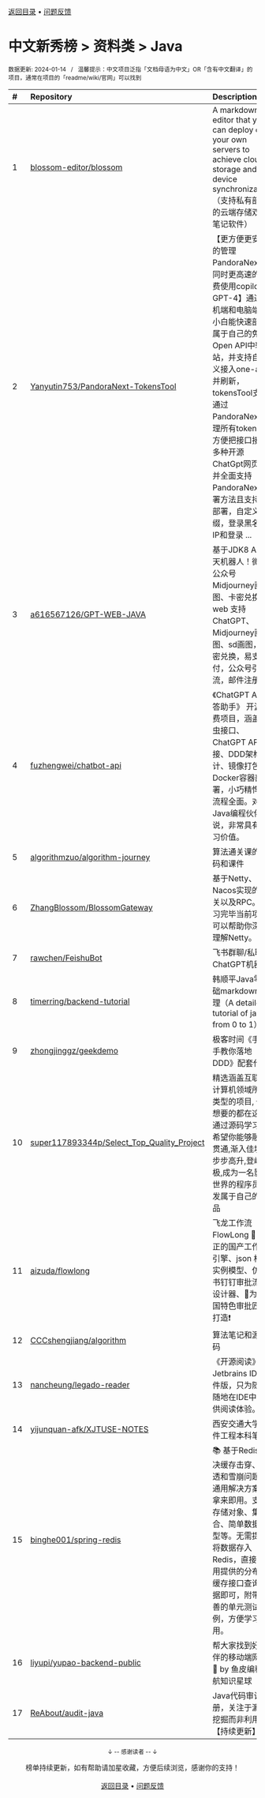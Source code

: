 <a href="https://gitee.com/GrowingGit/GitHub-Chinese-Top-Charts#github中文排行榜">返回目录</a> • <a href="/content/docs/feedback.md">问题反馈</a>

# 中文新秀榜 > 资料类 > Java
<sub>数据更新: 2024-01-14&nbsp;&nbsp;&nbsp;/&nbsp;&nbsp;&nbsp;温馨提示：中文项目泛指「文档母语为中文」OR「含有中文翻译」的项目，通常在项目的「readme/wiki/官网」可以找到</sub>

|#|Repository|Description|Stars|Updated|Created|
|:-|:-|:-|:-|:-|:-|
|1|[blossom-editor/blossom](https://github.com/blossom-editor/blossom)|A markdown editor that you can deploy on your own servers to achieve cloud storage and device synchronization（支持私有部署的云端存储双链笔记软件）|1424|2024-01-12|2023-08-07|
|2|[Yanyutin753/PandoraNext-TokensTool](https://github.com/Yanyutin753/PandoraNext-TokensTool)|【更方便更安全的管理PandoraNext，同时更高速的免费使用copilot的GPT-4】通过手机端和电脑端使小白能快速部署属于自己的免费Open API中转站，并支持自定义接入one-api并刷新，tokensTool支持通过PandoraNext管理所有token，方便把接口接入多种开源ChatGpt网页，并全面支持PandoraNext部署方法且支持热部署，自定义后缀，登录黑名单IP和登录 ...|986|2024-01-13|2023-11-17|
|3|[a616567126/GPT-WEB-JAVA](https://github.com/a616567126/GPT-WEB-JAVA)|基于JDK8 AI 聊天机器人！微信公众号 Midjourney画图、卡密兑换、web 支持ChatGPT、Midjourney画图、sd画图，卡密兑换，易支付，公众号引流，邮件注册🔥|539|2024-01-13|2023-03-28|
|4|[fuzhengwei/chatbot-api](https://github.com/fuzhengwei/chatbot-api)|《ChatGPT AI 问答助手》 开源免费项目，涵盖爬虫接口、ChatGPT API对接、DDD架构设计、镜像打包、Docker容器部署，小巧精悍，流程全面。对于Java编程伙伴来说，非常具有学习价值。|449|2023-10-15|2023-01-19|
|5|[algorithmzuo/algorithm-journey](https://github.com/algorithmzuo/algorithm-journey)|算法通关课的代码和课件|387|2024-01-11|2023-08-03|
|6|[ZhangBlossom/BlossomGateway](https://github.com/ZhangBlossom/BlossomGateway)|基于Netty、Nacos实现的网关以及RPC。学习完毕当前项目可以帮助你深入理解Netty。|183|2024-01-04|2023-10-23|
|7|[rawchen/FeishuBot](https://github.com/rawchen/FeishuBot)|飞书群聊/私聊ChatGPT机器人|162|2023-10-17|2023-07-26|
|8|[timerring/backend-tutorial](https://github.com/timerring/backend-tutorial)|韩顺平Java零基础markdown整理（A detailed tutorial of java from 0 to 1）|137|2023-07-23|2023-04-10|
|9|[zhongjinggz/geekdemo](https://github.com/zhongjinggz/geekdemo)|极客时间《手把手教你落地DDD》配套代码|79|2023-07-16|2023-04-02|
|10|[super117893344p/Select_Top_Quality_Project](https://github.com/super117893344p/Select_Top_Quality_Project)|精选涵盖互联网计算机领域所有类型的项目, 你想要的都在这里,通过源码学习, 希望你能够融会贯通,渐入佳境,步步高升,登峰造极,成为一名影响世界的程序员,开发属于自己的产品|71|2023-11-29|2023-11-26|
|11|[aizuda/flowlong](https://github.com/aizuda/flowlong)|飞龙工作流 FlowLong 🐉 真正的国产工作流引擎、json 格式实例模型、仿飞书钉钉审批流程设计器、🚩为中国特色审批匠心打造❗|68|2024-01-11|2023-03-17|
|12|[CCCshengjiang/algorithm](https://github.com/CCCshengjiang/algorithm)|算法笔记和源代码|67|2023-12-30|2023-11-04|
|13|[nancheung/legado-reader](https://github.com/nancheung/legado-reader)|《开源阅读》的Jetbrains IDE插件版，只为随时随地在IDE中提供阅读体验。|56|2023-09-27|2023-01-31|
|14|[yijunquan-afk/XJTUSE-NOTES](https://github.com/yijunquan-afk/XJTUSE-NOTES)|西安交通大学软件工程本科笔记|51|2023-11-13|2023-03-04|
|15|[binghe001/spring-redis](https://github.com/binghe001/spring-redis)|📚 基于Redis解决缓存击穿、穿透和雪崩问题的通用解决方案，拿来即用。支持存储对象、集合、简单数据类型等。无需提前将数据存入Redis，直接使用提供的分布式缓存接口查询数据即可，附带完善的单元测试用例，方便学习使用。|44|2023-12-10|2023-07-05|
|16|[liyupi/yupao-backend-public](https://github.com/liyupi/yupao-backend-public)|帮大家找到好伙伴的移动端网站 💎 by 鱼皮编程导航知识星球|41|2023-09-25|2023-05-28|
|17|[ReAbout/audit-java](https://github.com/ReAbout/audit-java)|Java代码审计手册，关注于漏洞挖掘而非利用【持续更新】|37|2023-12-20|2023-12-18|

<div align="center">
    <p><sub>↓ -- 感谢读者 -- ↓</sub></p>
    榜单持续更新，如有帮助请加星收藏，方便后续浏览，感谢你的支持！
</div>

<br/>

<div align="center"><a href="https://gitee.com/GrowingGit/GitHub-Chinese-Top-Charts#github中文排行榜">返回目录</a> • <a href="/content/docs/feedback.md">问题反馈</a></div>
